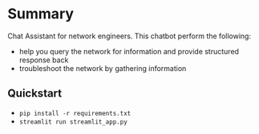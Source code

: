 # Summary

Chat Assistant for network engineers. This chatbot perform the following:
- help you query the network for information and provide structured response back
- troubleshoot the network by gathering information

## Quickstart
- `pip install -r requirements.txt`
- `streamlit run streamlit_app.py`